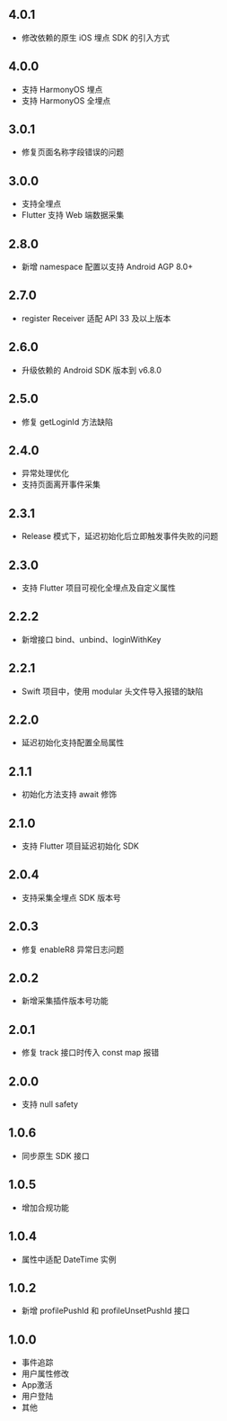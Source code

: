 ## 4.0.1

* 修改依赖的原生 iOS 埋点 SDK 的引入方式

## 4.0.0

* 支持 HarmonyOS 埋点
* 支持 HarmonyOS 全埋点

## 3.0.1

* 修复页面名称字段错误的问题

## 3.0.0

* 支持全埋点
* Flutter 支持 Web 端数据采集

## 2.8.0

* 新增 namespace 配置以支持 Android AGP 8.0+ 

## 2.7.0

* register Receiver 适配 API 33 及以上版本

## 2.6.0

* 升级依赖的 Android SDK 版本到 v6.8.0

## 2.5.0

* 修复 getLoginId 方法缺陷

## 2.4.0

* 异常处理优化
* 支持页面离开事件采集

## 2.3.1

* Release 模式下，延迟初始化后立即触发事件失败的问题

## 2.3.0

* 支持 Flutter 项目可视化全埋点及自定义属性

## 2.2.2

* 新增接口 bind、unbind、loginWithKey

## 2.2.1

* Swift 项目中，使用 modular 头文件导入报错的缺陷

## 2.2.0

* 延迟初始化支持配置全局属性

## 2.1.1

* 初始化方法支持 await 修饰

## 2.1.0

* 支持 Flutter 项目延迟初始化 SDK

## 2.0.4

* 支持采集全埋点 SDK 版本号 

## 2.0.3

* 修复 enableR8 异常日志问题 

## 2.0.2

* 新增采集插件版本号功能

## 2.0.1

* 修复 track 接口时传入 const map 报错

## 2.0.0

* 支持 null safety

## 1.0.6

* 同步原生 SDK 接口

## 1.0.5

* 增加合规功能

## 1.0.4

* 属性中适配 DateTime 实例

## 1.0.2

* 新增 profilePushId 和 profileUnsetPushId 接口

## 1.0.0

* 事件追踪
* 用户属性修改
* App激活
* 用户登陆
* 其他